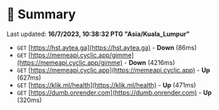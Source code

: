 # 📖 Summary
Last updated: **16/7/2023, 10:38:32 PTG "Asia/Kuala_Lumpur"**

- `GET` [https://hst.aytea.ga](https://hst.aytea.ga) - **Down** (86ms)
- `GET` [https://memeapi.cyclic.app/gimme](https://memeapi.cyclic.app/gimme) - **Down** (4216ms)
- `GET` [https://memeapi.cyclic.app](https://memeapi.cyclic.app) - **Up** (627ms)
- `GET` [https://klik.ml/health](https://klik.ml/health) - **Up** (471ms)
- `GET` [https://dumb.onrender.com](https://dumb.onrender.com) - **Up** (320ms)
